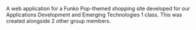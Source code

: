 A web application for a Funko Pop-themed shopping site developed for our Applications Development and Emerging Technologies 1 class. This was created alongside 2 other group members.

